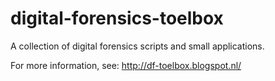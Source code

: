 # digital-forensics-toelbox
A collection of digital forensics scripts and small applications.

For more information, see: http://df-toelbox.blogspot.nl/

